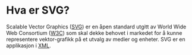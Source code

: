 ﻿
# Hva er SVG? #

Scalable Vector Graphics ([SVG][1]) er en åpen standard utgitt av World 
Wide Web Consortium ([W3C][2]) som skal dekke behovet i markedet for å 
kunne representere vektor-grafikk på et utvalg av medier og enheter. 
SVG er en applikasjon i [XML][3].

[1]: http://www.w3.org/Graphics/SVG/ "Scalable Vector Graphics"
[2]: http://www.w3.org "World Wide Web Consortium"
[3]: http://www.w3.org/standards/xml "eXtensible Markup Language"
